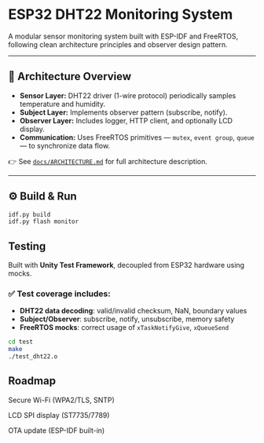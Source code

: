 # ESP32 DHT22 Monitoring System

A modular sensor monitoring system built with ESP-IDF and FreeRTOS, following clean architecture principles and observer design pattern.

---

## 🧱 Architecture Overview

- **Sensor Layer:** DHT22 driver (1-wire protocol) periodically samples temperature and humidity.
- **Subject Layer:** Implements observer pattern (subscribe, notify).
- **Observer Layer:** Includes logger, HTTP client, and optionally LCD display.
- **Communication:** Uses FreeRTOS primitives — `mutex`, `event group`, `queue` — to synchronize data flow.

👉 See [`docs/ARCHITECTURE.md`](docs/ARCHITECTURE.md) for full architecture description.

---

## ⚙️ Build & Run

```bash
idf.py build
idf.py flash monitor

```

##  Testing

Built with **Unity Test Framework**, decoupled from ESP32 hardware using mocks.  

### ✅ Test coverage includes:
- **DHT22 data decoding**: valid/invalid checksum, NaN, boundary values
- **Subject/Observer**: subscribe, notify, unsubscribe, memory safety
- **FreeRTOS mocks**: correct usage of `xTaskNotifyGive`, `xQueueSend`

```bash
cd test
make
./test_dht22.o

```

##  Roadmap

 Secure Wi-Fi (WPA2/TLS, SNTP)

 LCD SPI display (ST7735/7789)

 OTA update (ESP-IDF built-in)
